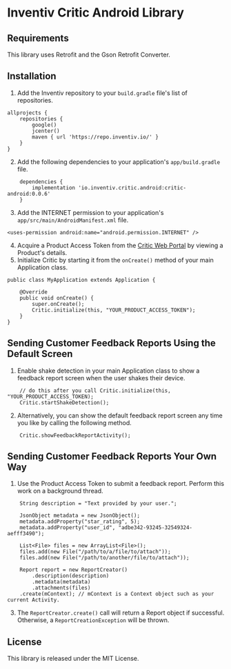 # Inventiv Critic Android Library

## Requirements
This library uses Retrofit and the Gson Retrofit Converter.

## Installation
1. Add the Inventiv repository to your `build.gradle` file's list of repositories.
```
allprojects {
    repositories {
        google()
        jcenter()
        maven { url 'https://repo.inventiv.io/' }
    }
}
```
2. Add the following dependencies to your application's `app/build.gradle` file.
```
    dependencies {
        implementation 'io.inventiv.critic.android:critic-android:0.0.6'
    }
```
3. Add the INTERNET permission to your application's `app/src/main/AndroidManifest.xml` file.
```
<uses-permission android:name="android.permission.INTERNET" />
```
4. Acquire a Product Access Token from the [Critic Web Portal](https://critic.inventiv.io/products) by viewing a Product's details.
5. Initialize Critic by starting it from the `onCreate()` method of your main Application class.
```
public class MyApplication extends Application {

    @Override
    public void onCreate() {
        super.onCreate();
        Critic.initialize(this, "YOUR_PRODUCT_ACCESS_TOKEN");
    }
}
```

## Sending Customer Feedback Reports Using the Default Screen
1. Enable shake detection in your main Application class to show a feedback report screen when the user shakes their device.
```
    // do this after you call Critic.initialize(this, "YOUR_PRODUCT_ACCESS_TOKEN);
    Critic.startShakeDetection();
```
2. Alternatively, you can show the default feedback report screen any time you like by calling the following method.
```
    Critic.showFeedbackReportActivity();
```

## Sending Customer Feedback Reports Your Own Way
1. Use the Product Access Token to submit a feedback report. Perform this work on a background thread.
```
    String description = "Text provided by your user.";

    JsonObject metadata = new JsonObject();
    metadata.addProperty("star_rating", 5);
    metadata.addProperty("user_id", "adbe342-93245-32549324-aefff3490");    

    List<File> files = new ArrayList<File>();
    files.add(new File("/path/to/a/file/to/attach"));
    files.add(new File("/path/to/another/file/to/attach"));
    
    Report report = new ReportCreator()
        .description(description)
        .metadata(metadata)
        .attachments(files)
    .create(mContext); // mContext is a Context object such as your current Activity.
```
3. The `ReportCreator.create()` call will return a Report object if successful. Otherwise, a `ReportCreationException` will be thrown.

## License
This library is released under the MIT License.
